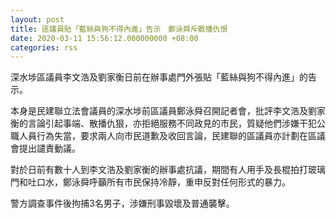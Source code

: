 ```yaml
---
layout: post
title: 區議員貼「藍絲與狗不得內進」告示　鄭泳舜斥散播仇恨
date: 2020-03-11 15:56:12.000000000 +08:00
categories: rss
---
```


深水埗區議員李文浩及劉家衡日前在辦事處門外張貼「藍絲與狗不得內進」的告示。

本身是民建聯立法會議員的深水埗前區議員鄭泳舜召開記者會，批評李文浩及劉家衡的言論引起事端、散播仇狠，亦拒絕服務不同政見的市民，質疑他們涉嫌干犯公職人員行為失當，要求兩人向市民道歉及收回言論，民建聯的區議員亦計劃在區議會提出譴責動議。

對於日前有數十人到李文浩及劉家衡的辦事處抗議，期間有人用手及長棍拍打玻璃門和吐口水，鄭泳舜呼籲所有市民保持冷靜，重申反對任何形式的暴力。

警方調查事件後拘捕3名男子，涉嫌刑事毀壞及普通襲擊。
